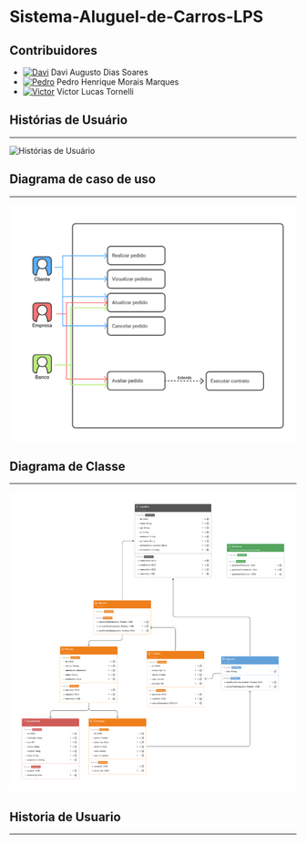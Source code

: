 # Sistema-Aluguel-de-Carros-LPS

## Contribuidores

- [![Davi](https://avatars0.githubusercontent.com/u/113954562?s=50 "Davi Augusto Dias Soares")](https://github.com/daviaugustoo) Davi Augusto Dias Soares
- [![Pedro](https://avatars.githubusercontent.com/u/65373363?s=50 "Pedro Henrique Morais Marques")](https://github.com/MoraisGordo) Pedro Henrique Morais Marques
- [![Victor](https://avatars.githubusercontent.com/u/131902065?s=50 "Victor Lucas Tornelli")](https://github.com/Viihctor) Victor Lucas Tornelli

## Histórias de Usuário
---------------
![Histórias de Usuário](https://github.com/daviaugustoo/Sistema-Aluguel-de-Carros-LPS/blob/1012ac0f3148524d9c8ffeec633414138775a4f9/Documentacao/Hist%C3%B3rias%20de%20Usu%C3%A1rio/Hist%C3%B3rias_de_Usu%C3%A1rio.jpg)

## Diagrama de caso de uso
---------------
![Casos de Uso](https://github.com/daviaugustoo/Sistema-Aluguel-de-Carros-LPS/blob/main/Documentacao/Diagrama%20de%20caso%20de%20uso/Lab2%20LPS%20Diagrama%20de%20Caso%20de%20uso.png)

## Diagrama de Classe
---------------
![Diagrama de Classe](https://github.com/daviaugustoo/Sistema-Aluguel-de-Carros-LPS/blob/main/Documentacao/Diagrama%20de%20classe/Lab2%20LPS%20Diagrama%20de%20classe.png)

## Historia de Usuario
---------------
